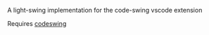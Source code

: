 A light-swing implementation for the code-swing vscode extension

Requires [codeswing](https://github.com/codespaces-contrib/codeswing)